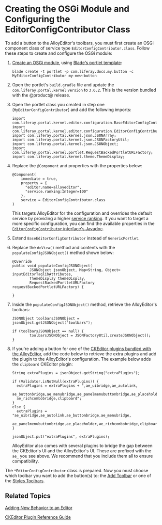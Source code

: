 # Creating the OSGi Module and Configuring the EditorConfigContributor Class [](id=creating-the-osgi-module-and-configuring-the-editorconfigcontributor)

To add a button to the AlloyEditor's toolbars, you must first create an OSGi 
component class of service type `EditorConfigContributor.class`. Follow these 
steps to create and configure the OSGi module:

1.  [Create an OSGi module](/develop/tutorials/-/knowledge_base/7-1/starting-module-development#creating-a-module), 
    using 
    [Blade's portlet template](/develop/reference/-/knowledge_base/7-1/using-the-portlet-template):

        blade create -t portlet -p com.liferay.docs.my.button -c 
        MyEditorConfigContributor my-new-button

2.  Open the portlet's `build.gradle` file and update the 
    `com.liferay.portal.kernel` `version` to `3.6.2`. This is the version 
    bundled with the @product@ release.

3.  Open the portlet class you created in step one (`MyEditorConfigContributor`) 
    and add the following imports:
    
        import com.liferay.portal.kernel.editor.configuration.BaseEditorConfigContributor;
        import com.liferay.portal.kernel.editor.configuration.EditorConfigContributor;
        import com.liferay.portal.kernel.json.JSONArray;
        import com.liferay.portal.kernel.json.JSONFactoryUtil;
        import com.liferay.portal.kernel.json.JSONObject;
        import com.liferay.portal.kernel.portlet.RequestBackedPortletURLFactory;
        import com.liferay.portal.kernel.theme.ThemeDisplay;

4.  Replace the `@Component` and properties with the properties below:

        @Component(
            immediate = true,
            property = {
              "editor.name=alloyeditor",
              "service.ranking:Integer=100"
            },
            service = EditorConfigContributor.class  
        )

    This targets AlloyEditor for the configuration and overrides the default 
    service by providing a higher 
    [service ranking](/develop/tutorials/-/knowledge_base/7-1/fundamentals#services). 
    If you want to target a more specific configuration, you can find the 
    available properties in the 
    [`EditorConfigContributor` interface's Javadoc](@platform-ref@/7.1-latest/javadocs/portal-kernel/com/liferay/portal/kernel/editor/configuration/EditorConfigContributor.html).

5.  Extend `BaseEditorConfigContributor` instead of `GenericPortlet`.

6.  Replace the `doView()` method and contents with the 
    `populateConfigJSONObject()` method shown below:
    
        @Override
        public void populateConfigJSONObject(
				JSONObject jsonObject, Map<String, Object> inputEditorTaglibAttributes,
				ThemeDisplay themeDisplay,
				RequestBackedPortletURLFactory requestBackedPortletURLFactory) {

        }

7.  Inside the `populateConfigJSONObject()` method, retrieve the AlloyEditor's 
    toolbars: 

        JSONObject toolbarsJSONObject = jsonObject.getJSONObject("toolbars");

        if (toolbarsJSONObject == null) {
                toolbarsJSONObject = JSONFactoryUtil.createJSONObject();
        }
 
8.  If you're adding a button for one of the 
    [CKEditor plugins bundled with the AlloyEditor](/develop/reference/-/knowledge_base/7-1/ckeditor-plugin-reference-guide), 
    add the code below to retrieve the extra plugins and add the plugin to the 
    AlloyEditor's configuration. The example below adds the `clipboard` CKEditor 
    plugin:
    
        String extraPlugins = jsonObject.getString("extraPlugins");

        if (Validator.isNotNull(extraPlugins)) {
          extraPlugins = extraPlugins + ",ae_uibridge,ae_autolink,
          ae_buttonbridge,ae_menubridge,ae_panelmenubuttonbridge,ae_placeholder,
          ae_richcombobridge,clipboard";
        }
        else {
          extraPlugins = "ae_uibridge,ae_autolink,ae_buttonbridge,ae_menubridge,
          ae_panelmenubuttonbridge,ae_placeholder,ae_richcombobridge,clipboard";
        }

        jsonObject.put("extraPlugins", extraPlugins);
 
    AlloyEditor also comes with several plugins to bridge the gap between the
    CKEditor's UI and the AlloyEditor's UI. These are prefixed with the `ae_`
    you see above. We recommend that you include them all to ensure
    compatibility. 

The `*EditorConfigContributor` class is prepared. Now you must choose which 
toolbar you want to add the button(s) to: the 
[Add Toolbar](/develop/tutorials/-/knowledge_base/7-1/adding-a-button-to-the-add-toolbar) 
or one of the 
[Styles Toolbars](/develop/tutorials/-/knowledge_base/7-1/adding-a-button-to-a-styles-toolbar). 

## Related Topics [](id=related-topics)

[Adding New Behavior to an Editor](/develop/tutorials/-/knowledge_base/7-1/adding-new-behavior-to-an-editor)

[CKEditor Plugin Reference Guide](/develop/reference/-/knowledge_base/7-1/ckeditor-plugin-reference-guide)
